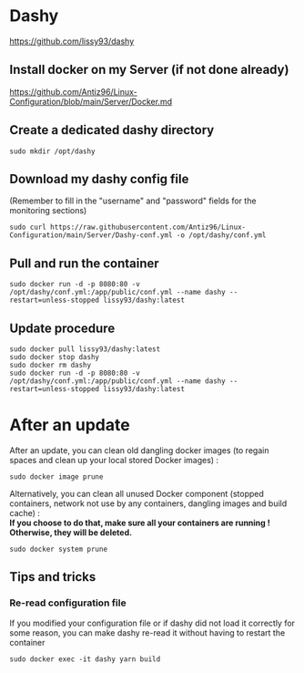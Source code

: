 # Dashy

https://github.com/lissy93/dashy

## Install docker on my Server (if not done already)

https://github.com/Antiz96/Linux-Configuration/blob/main/Server/Docker.md

## Create a dedicated dashy directory

```
sudo mkdir /opt/dashy
```

## Download my dashy config file 

(Remember to fill in the "username" and "password" fields for the monitoring sections)

```
sudo curl https://raw.githubusercontent.com/Antiz96/Linux-Configuration/main/Server/Dashy-conf.yml -o /opt/dashy/conf.yml
```

## Pull and run the container 

```
sudo docker run -d -p 8080:80 -v /opt/dashy/conf.yml:/app/public/conf.yml --name dashy --restart=unless-stopped lissy93/dashy:latest
```

## Update procedure

```
sudo docker pull lissy93/dashy:latest
sudo docker stop dashy
sudo docker rm dashy
sudo docker run -d -p 8080:80 -v /opt/dashy/conf.yml:/app/public/conf.yml --name dashy --restart=unless-stopped lissy93/dashy:latest
```

# After an update

After an update, you can clean old dangling docker images (to regain spaces and clean up your local stored Docker images) :  

```
sudo docker image prune
```

Alternatively, you can clean all unused Docker component (stopped containers, network not use by any containers, dangling images and build cache) :  
**If you choose to do that, make sure all your containers are running ! Otherwise, they will be deleted.**  

```
sudo docker system prune
```

## Tips and tricks

### Re-read configuration file

If you modified your configuration file or if dashy did not load it correctly for some reason, you can make dashy re-read it without having to restart the container  

```
sudo docker exec -it dashy yarn build
```
